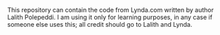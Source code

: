 This repository can contain the code from Lynda.com written by author Lalith Polepeddi. I am using it only for learning purposes, in any case if someone else uses this; all credit should go to Lalith and Lynda.
